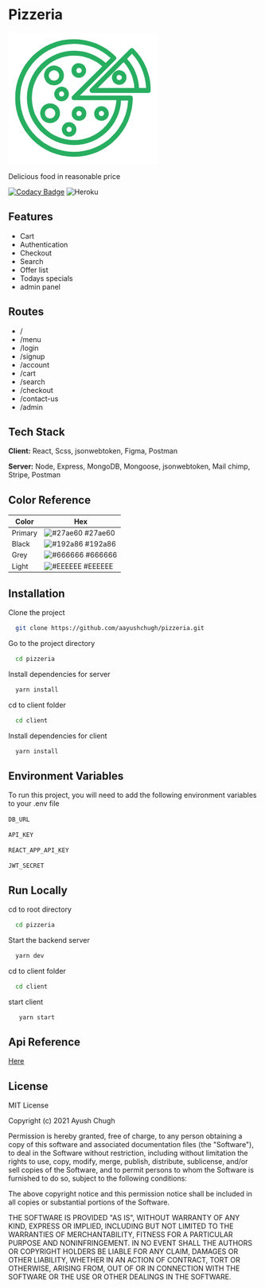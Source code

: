 # Pizzeria

![Logo](./client/public/images/logo/logo-icon.png)

Delicious food in reasonable price

[![Codacy Badge](https://api.codacy.com/project/badge/Grade/793141134a224f9685b797ec5a9cb0ff)](https://app.codacy.com/gh/aayushchugh/pizzeria?utm_source=github.com&utm_medium=referral&utm_content=aayushchugh/pizzeria&utm_campaign=Badge_Grade_Settings)
![Heroku](https://pyheroku-badge.herokuapp.com/?app=pizzeriia&style=flat)

## Features

-   Cart
-   Authentication
-   Checkout
-   Search
-   Offer list
-   Todays specials
-   admin panel

## Routes

-   /
-   /menu
-   /login
-   /signup
-   /account
-   /cart
-   /search
-   /checkout
-   /contact-us
-   /admin

## Tech Stack

**Client:** React, Scss, jsonwebtoken, Figma, Postman

**Server:** Node, Express, MongoDB, Mongoose, jsonwebtoken, Mail chimp, Stripe, Postman

## Color Reference

| Color   | Hex                                                              |
| ------- | ---------------------------------------------------------------- |
| Primary | ![#27ae60](https://via.placeholder.com/10/27ae60?text=+) #27ae60 |
| Black   | ![#192a86](https://via.placeholder.com/10/192a86?text=+) #192a86 |
| Grey    | ![#666666](https://via.placeholder.com/10/666666?text=+) #666666 |
| Light   | ![#EEEEEE](https://via.placeholder.com/10/eeeeee?text=+) #EEEEEE |

## Installation

Clone the project

```bash
  git clone https://github.com/aayushchugh/pizzeria.git
```

Go to the project directory

```bash
  cd pizzeria
```

Install dependencies for server

```bash
  yarn install
```

cd to client folder

```bash
  cd client
```

Install dependencies for client

```bash
  yarn install
```

## Environment Variables

To run this project, you will need to add the following environment variables to your .env file

`DB_URL`

`API_KEY`

`REACT_APP_API_KEY`

`JWT_SECRET`

## Run Locally

cd to root directory

```bash
  cd pizzeria
```

Start the backend server

```bash
  yarn dev
```

cd to client folder

```bash
  cd client
```

start client

```bash
   yarn start
```

## Api Reference

[Here](./API-REFERENCE.md)

## License

MIT License

Copyright (c) 2021 Ayush Chugh

Permission is hereby granted, free of charge, to any person obtaining a copy
of this software and associated documentation files (the "Software"), to deal
in the Software without restriction, including without limitation the rights
to use, copy, modify, merge, publish, distribute, sublicense, and/or sell
copies of the Software, and to permit persons to whom the Software is
furnished to do so, subject to the following conditions:

The above copyright notice and this permission notice shall be included in all
copies or substantial portions of the Software.

THE SOFTWARE IS PROVIDED "AS IS", WITHOUT WARRANTY OF ANY KIND, EXPRESS OR
IMPLIED, INCLUDING BUT NOT LIMITED TO THE WARRANTIES OF MERCHANTABILITY,
FITNESS FOR A PARTICULAR PURPOSE AND NONINFRINGEMENT. IN NO EVENT SHALL THE
AUTHORS OR COPYRIGHT HOLDERS BE LIABLE FOR ANY CLAIM, DAMAGES OR OTHER
LIABILITY, WHETHER IN AN ACTION OF CONTRACT, TORT OR OTHERWISE, ARISING FROM,
OUT OF OR IN CONNECTION WITH THE SOFTWARE OR THE USE OR OTHER DEALINGS IN THE
SOFTWARE.
